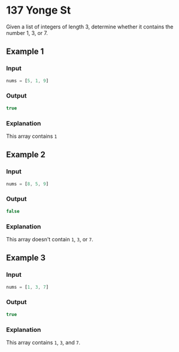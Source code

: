 # 137 Yonge St

Given a list of integers of length 3, determine whether it contains the number 1, 3, or 7.

## Example 1

### Input

```javascript
nums = [5, 1, 9]
```

### Output

```javascript
true
```

### Explanation

This array contains `1`

## Example 2

### Input

```javascript
nums = [8, 5, 9]
```

### Output

```javascript
false
```

### Explanation

This array doesn't contain `1`, `3`, or `7`.

## Example 3

### Input

```javascript
nums = [1, 3, 7]
```

### Output

```javascript
true
```

### Explanation

This array contains `1`, `3`, and `7`.
